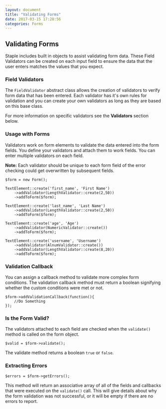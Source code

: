 ```yaml
---
layout: document
title: "Validating Forms"
date: 2017-03-15 17:28:56
categories: Forms
---
```


## Validating Forms

Staple includes built in objects to assist validating form data. These Field Validators
can be created on each input field to ensure the data that the user enters matches
the values that you expect.

### Field Validators

The `FieldValidator` abstract class allows the creation of validators to verify form
data that has been entered. Each validator has it's own rules for validation and you
can create your own validators as long as they are based on this base class.

For more information on specific validators see the **Validators** section below.

### Usage with Forms

Validators work on form elements to validate the data entered into the form fields.
You define your validators and attach them to work fields. You can enter multiple
validators on each field. 

**Note:** Each validator should be unique to each form field of the error checking 
could get overwritten by subsequent fields.

```php?start_inline=1
$form = new Form();

TextElement::create('first_name', 'First Name')
    ->addValidator(LengthValidator::create(2,50))
    ->addToForm($form);
    
TextElement::create('last_name', 'Last Name')
    ->addValidator(LengthValidator::create(2,50))
    ->addToForm($form);

TextElement::create('age', 'Age')
    ->addValidator(NumericValidator::create())
    ->addToForm($form);
    
TextElement::create('username', 'Username')
    ->addValidator(AlnumValidator::create())
    ->addValidator(LengthValidator::create(8,20))
    ->addToForm($form);
```

### Validation Callback

You can assign a callback method to validate more complex form conditions. The
validation callback method must return a boolean signifying whether the custom conditions
were met or not.

```php?start_inline=1
$form->addValidationCallback(function(){
    //Do Something
});
```

### Is the Form Valid?

The validators attached to each field are checked when the `validate()` method is 
called on the form object.

```php?start_inline=1
$valid = $form->validate();
```

The validate method returns a boolean `true` or `false`.

### Extracting Errors

```php?start_inline=1
$errors = $form->getErrors();
```

This method will return an associative array of all of the fields and callbacks
that were executed on the `validate()` call. This will give details about why the 
form validation was not successful, or it will be empty if there are no errors to
report.
